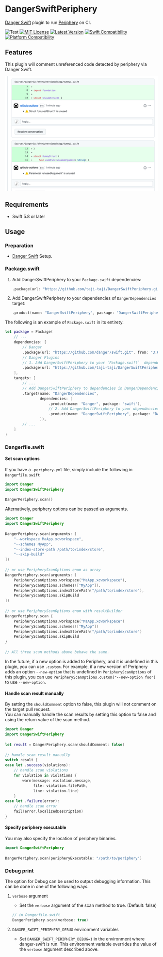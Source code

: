# DangerSwiftPeriphery

[Danger Swift](https://github.com/danger/swift) plugin to run [Periphery](https://github.com/peripheryapp/periphery) on CI.


![Test](https://github.com/taji-taji/DangerSwiftPeriphery/actions/workflows/test.yml/badge.svg)
[![MIT License](https://img.shields.io/github/license/taji-taji/DangerSwiftPeriphery)](https://github.com/taji-taji/DangerSwiftPeriphery/blob/main/LICENSE)
[![Latest Version](https://img.shields.io/github/v/release/taji-taji/DangerSwiftPeriphery?label=latest%20version)](https://github.com/taji-taji/DangerSwiftPeriphery/releases/latest)
[![Swift Compatibility](https://img.shields.io/endpoint?url=https%3A%2F%2Fswiftpackageindex.com%2Fapi%2Fpackages%2Ftaji-taji%2FDangerSwiftPeriphery%2Fbadge%3Ftype%3Dswift-versions)](https://swiftpackageindex.com/taji-taji/DangerSwiftPeriphery)
[![Platform Compatibility](https://img.shields.io/endpoint?url=https%3A%2F%2Fswiftpackageindex.com%2Fapi%2Fpackages%2Ftaji-taji%2FDangerSwiftPeriphery%2Fbadge%3Ftype%3Dplatforms)](https://swiftpackageindex.com/taji-taji/DangerSwiftPeriphery)

## Features

This plugin will comment unreferenced code detected by periphery via Danger Swift.

![Image](Resources/Images/screenshot.png)

## Requirements

- Swift 5.8 or later

## Usage

### Preparation

- [Danger Swift](https://github.com/danger/swift) Setup.

### Package.swift

1. Add DangerSwiftPeriphery to your `Package.swift`  dependencies:

    ```swift
    .package(url: "https://github.com/taji-taji/DangerSwiftPeriphery.git", from: "1.0.0")
    ```

2. Add DangerSwiftPeriphery to your dependencies of `DangerDependencies` target:

    ```swift
    .product(name: "DangerSwiftPeriphery", package: "DangerSwiftPeriphery")
    ```

The following is an example of `Package.swift` in its entirety.

```swift
let package = Package(
    // ...
    dependencies: [
        // Danger
        .package(url: "https://github.com/danger/swift.git", from: "3.0.0"), // dev
        // Danger Plugins
        // 1. Add DangerSwiftPeriphery to your `Package.swift`  dependencies:
        .package(url: "https://github.com/taji-taji/DangerSwiftPeriphery.git", from: "1.0.0"), // dev
    ],
    targets: [
        // ...
        // Add DangerSwiftPeriphery to dependencies in DangerDependencies.
        .target(name: "DangerDependencies",
                dependencies: [
                    .product(name: "Danger", package: "swift"),
                    // 2. Add DangerSwiftPeriphery to your dependencies of `DangerDependencies` target:
                    .product(name: "DangerSwiftPeriphery", package: "DangerSwiftPeriphery"), 
                ]),
        // ...
    ]
)
```


### Dangerfile.swift

#### Set scan options

If you have a `.periphery.yml` file, simply include the following in `Dangerfile.swift`

```swift
import Danger
import DangerSwiftPeriphery

DangerPeriphery.scan()
```

Alternatively, periphery options can be passed as arguments.

```swift
import Danger
import DangerSwiftPeriphery

DangerPeriphery.scan(arguments: [
    "--workspace MaApp.xcworkspace",
    "--schemes MyApp",
    "--index-store-path /path/to/index/store",
    "--skip-build"
])

// or use PeripheryScanOptions enum as array
DangerPeriphery.scan(arguments: [
    PeripheryScanOptions.workspace("MaApp.xcworkspace"),
    PeripheryScanOptions.schemes(["MyApp"]),
    PeripheryScanOptions.indexStorePath("/path/to/index/store"),
    PeripheryScanOptions.skipBuild
])

// or use PeripheryScanOptions enum with resultBuilder
DangerPeriphery.scan {
    PeripheryScanOptions.workspace("MaApp.xcworkspace")
    PeripheryScanOptions.schemes(["MyApp"])
    PeripheryScanOptions.indexStorePath("/path/to/index/store")
    PeripheryScanOptions.skipBuild
}

// All three scan methods above behave the same.
```

In the future, if a new option is added to Periphery, and it is undefined in this plugin, you can use `.custom`.
For example, if a new version of Periphery adds an option `--new-option` that is undefined in `PeripheryScanOptions` of this plugin, you can use `PeripheryScanOptions.custom("--new-option foo")` to use `--new-option`.

#### Handle scan result manually

By setting the `shouldComment` option to false, this plugin will not comment on the target pull request.  
You can manually handle the scan results by setting this option to false and using the return value of the scan method.

```swift
import Danger
import DangerSwiftPeriphery

let result = DangerPeriphery.scan(shouldComment: false)

// handle scan result manually
switch result {
case let .success(violations):
    // handle scan violations
    for violation in violations {
        warn(message: violation.message,
             file: violation.filePath,
             line: violation.line)
    }
case let .failure(error):
    // handle scan error
    fail(error.localizedDescription)
}
```

#### Specify periphery executable

You may also specify the location of periphery binaries.

```swift
import DangerSwiftPeriphery

DangerPeriphery.scan(peripheryExecutable: "/path/to/periphery")
```

### Debug print

The option for Debug can be used to output debugging information.
This can be done in one of the following ways.

1. `verbose` argument
    - Set the `verbose` argument of the scan method to true. (Default: false)
    ```swift
    // in Dangerfile.swift
    DangerPeriphery.scan(verbose: true)
    ```

2. `DANGER_SWIFT_PERIPHERY_DEBUG` environment variables
    - Set `DANGER_SWIFT_PERIPHERY_DEBUG=1` in the environment where danger-swift is run.
This environment variable overrides the value of the `verbose` argument described above.

